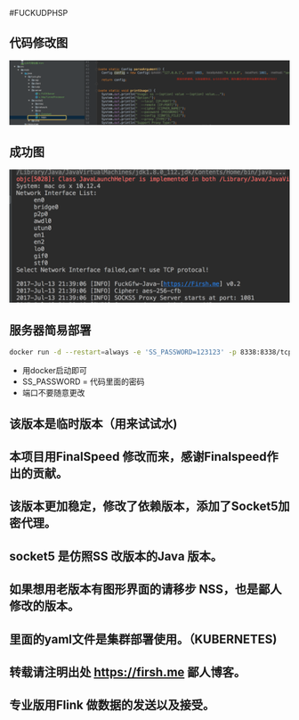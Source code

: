 #FUCKUDPHSP


## 代码修改图
![](QQ20170713-214048@2x.png)


## 成功图
![](QQ20170713-214330@2x.png)


## 服务器简易部署

```bash
docker run -d --restart=always -e 'SS_PASSWORD=123123' -p 8338:8338/tcp -p 150:150/udp -p 150:150/tcp --name=my-fs-ss firshme/nssserver:latest

```
  * 用docker启动即可
  * SS_PASSWORD = 代码里面的密码
  * 端口不要随意更改
  
## 该版本是临时版本（用来试试水)

## 本项目用FinalSpeed 修改而来，感谢Finalspeed作出的贡献。

## 该版本更加稳定，修改了依赖版本，添加了Socket5加密代理。

## socket5 是仿照SS 改版本的Java 版本。

## 如果想用老版本有图形界面的请移步 NSS，也是鄙人修改的版本。

## 里面的yaml文件是集群部署使用。（KUBERNETES)

## 转载请注明出处 https://firsh.me 鄙人博客。

## 专业版用Flink 做数据的发送以及接受。

